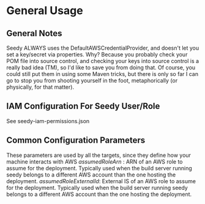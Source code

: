 # General Usage

## General Notes
Seedy ALWAYS uses the DefaultAWSCredentialProvider, and doesn't let you set a key/secret via properties.  Why?
Because you probably check your POM file into source control, and checking your keys into source control
is a really bad idea (TM), so I'd like to save you from doing that.  Of course, you could still put them
in using some Maven tricks, but there is only so far I can go to stop you from shooting yourself in the
foot, metaphorically (or physically, for that matter).

## IAM Configuration For Seedy User/Role
See seedy-iam-permissions.json

## Common Configuration Parameters
These parameters are used by all the targets, since they define how your machine interacts with AWS
*assumedRoleArn* : ARN of an AWS role to assume for the deployment.  Typically used when the 
build server running seedy belongs to a different AWS account than the one hosting the deployment.
*assumedRoleExternalId*: External IS of an AWS role to assume for the deployment.  Typically used when the 
build server running seedy belongs to a different AWS account than the one hosting the deployment.